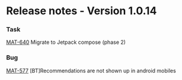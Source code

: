 # Release notes - Version 1.0.14

### Task
[MAT-640](https://swapcard.atlassian.net/browse/MAT-640) Migrate to Jetpack compose \(phase 2\)

### Bug
[MAT-577](https://swapcard.atlassian.net/browse/MAT-577) \[BT\]Recommendations are not shown up in android mobiles